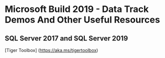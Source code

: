 # Microsoft Build 2019 - Data Track Demos And Other Useful Resources

## SQL Server 2017 and SQL Server 2019 

[Tiger Toolbox] (https://aka.ms/tigertoolbox)
